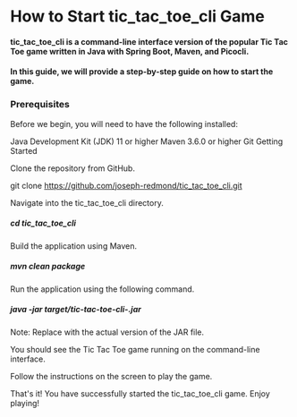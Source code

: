 # How to Start tic_tac_toe_cli Game

####  tic_tac_toe_cli is a command-line interface version of the popular Tic Tac Toe game written in Java with Spring Boot, Maven, and Picocli. 

#### In this guide, we will provide a step-by-step guide on how to start the game.

### Prerequisites

Before we begin, you will need to have the following installed:

Java Development Kit (JDK) 11 or higher
Maven 3.6.0 or higher
Git
Getting Started

Clone the repository from GitHub.

git clone https://github.com/joseph-redmond/tic_tac_toe_cli.git

Navigate into the tic_tac_toe_cli directory.

##### cd tic_tac_toe_cli

Build the application using Maven.

##### mvn clean package

Run the application using the following command.

##### java -jar target/tic-tac-toe-cli-<version>.jar
Note: Replace <version> with the actual version of the JAR file.

You should see the Tic Tac Toe game running on the command-line interface. 

Follow the instructions on the screen to play the game.

That's it! You have successfully started the tic_tac_toe_cli game. Enjoy playing!